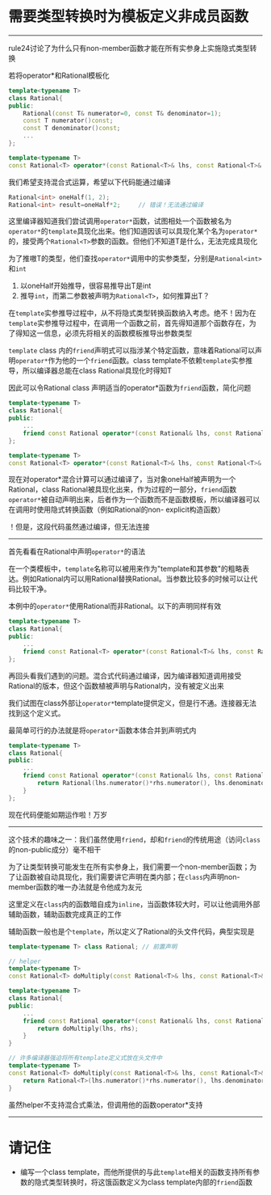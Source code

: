 # 需要类型转换时为模板定义非成员函数

---

rule24讨论了为什么只有non-member函数才能在所有实参身上实施隐式类型转换

若将operator*和Rational模板化

```cpp
template<typename T>
class Rational{
public:
    Rational(const T& numerator=0, const T& denominator=1);
    const T numerator()const;
    const T denominator()const;
    ...
};

template<typename T>
const Rational<T> operator*(const Rational<T>& lhs, const Rational<T>& rhs){...}
```

我们希望支持混合式运算，希望以下代码能通过编译

```cpp
Rational<int> oneHalf(1, 2);
Rational<int> result=oneHalf*2;     // 错误！无法通过编译
```

这里编译器知道我们尝试调用`operator*`函数，试图相处一个函数被名为`operator*`的`template`具现化出来。他们知道因该可以具现化某个名为`operator*`的，接受两个`Rational<T>`参数的函数。但他们不知道T是什么，无法完成具现化

为了推嗷T的类型，他们查找`operator*`调用中的实参类型，分别是`Rational<int>`和`int`

1. 以oneHalf开始推导，很容易推导出T是int
2. 推导`int`，而第二参数被声明为`Rational<T>`，如何推算出T？

在`template`实参推导过程中，从不将隐式类型转换函数纳入考虑。绝不！因为在`template`实参推导过程中，在调用一个函数之前，首先得知道那个函数存在，为了得知这一信息，必须先将相关的函数模板推导出参数类型

`template` class 内的`friend`声明式可以指涉某个特定函数，意味着Rational<T>可以声明`operator*`作为他的一个`friend`函数。class template不依赖`template`实参推导，所以编译器总能在class Rational<T>具现化时得知T

因此可以令Rational<T> class 声明适当的operator*函数为`friend`函数，简化问题

```cpp
template<typename T>
class Rational{
public:
    ...
    friend const Rational operator*(const Rational& lhs, const Rational& rhs);
};

template<typename T>
const Rational<T> operator*(const Rational<T>& lhs, const Rational<T>& rhs){...}
```

现在对operator*混合计算可以通过编译了，当对象oneHalf被声明为一个Rational<int>，class Rational<int>被具现化出来，作为过程的一部分，`friend`函数`operator*`被自动声明出来，后者作为一个函数而不是函数模板，所以编译器可以在调用时使用隐式转换函数（例如Rational的non- explicit构造函数）

！但是，这段代码虽然通过编译，但无法连接

---

首先看看在Rational中声明`operator*`的语法

在一个类模板中，`template`名称可以被用来作为"template和其参数"的粗略表达。例如Rational<T>内可以用Rational替换Rational<T>。当参数比较多的时候可以让代码比较干净。

本例中的`operator*`使用Rational而非Rational<T>。以下的声明同样有效

```cpp
template<typename T>
class Rational{
public:
    ...
    friend const Rational<T> operator*(const Rational<T>& lhs, const Rational<T>& rhs);
};
```

再回头看我们遇到的问题。混合式代码通过编译，因为编译器知道调用接受Rational<int>的版本，但这个函数植被声明与Rational内，没有被定义出来

我们试图在class外部让`operator*`template提供定义，但是行不通。连接器无法找到这个定义式。

最简单可行的办法就是将`operator*`函数本体合并到声明式内

```cpp
template<typename T>
class Rational{
public:
    ...
    friend const Rational operator*(const Rational& lhs, const Rational& rhs){
        return Rational(lhs.numerator()*rhs.numerator(), lhs.denominator()*rhs.denominator());
    }
};
```

现在代码便能如期运作啦！万岁

---

这个技术的趣味之一：我们虽然使用`friend`，却和`friend`的传统用途（访问`class`的non-public成分）毫不相干

为了让类型转换可能发生在所有实参身上，我们需要一个non-member函数；为了让函数被自动具现化，我们需要讲它声明在类内部；在`class`内声明non-member函数的唯一办法就是令他成为友元

这里定义在`class`内的函数暗自成为`inline`，当函数体较大时，可以让他调用外部辅助函数，辅助函数完成真正的工作

辅助函数一般也是个`template`，所以定义了Rational的头文件代码，典型实现是

```cpp
template<typename T> class Rational; // 前置声明

// helper
template<typename T>
const Rational<T> doMultiply(const Rational<T>& lhs, const Rational<T>& rhs);

template<typename T>
class Rational{
public:
    ...
    friend const Rational operator*(const Rational& lhs, const Rational& rhs){
        return doMultiply(lhs, rhs);
    }
}

// 许多编译器强迫将所有template定义式放在头文件中
template<typename T>
const Rational<T> doMultiply(const Rational<T>& lhs, const Rational<T>& rhs){
    return Rational<T>(lhs.numerator()*rhs.numerator(), lhs.denominator()*rhs.denominator());
}
```

虽然helper不支持混合式乘法，但调用他的函数operator*支持

---

# 请记住

- 编写一个class template，而他所提供的与此`template`相关的函数支持所有参数的隐式类型转换时，将这饿函数定义为class template内部的`friend`函数